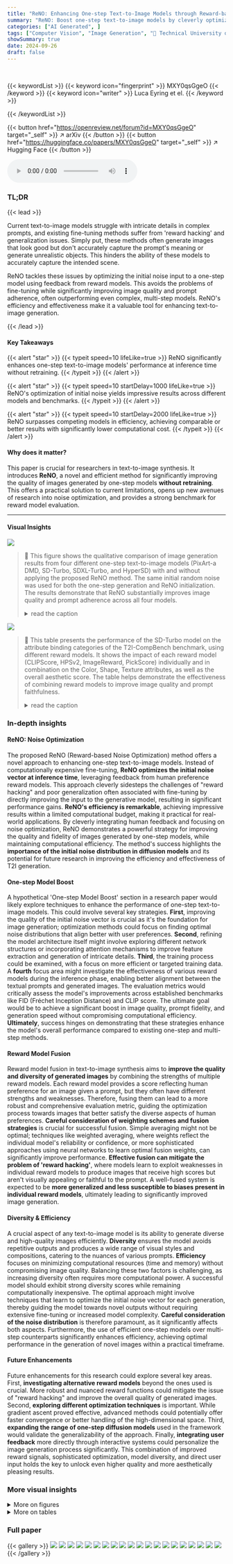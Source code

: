 ```yaml
---
title: "ReNO: Enhancing One-step Text-to-Image Models through Reward-based Noise Optimization"
summary: "ReNO: Boost one-step text-to-image models by cleverly optimizing initial noise using reward signals, achieving state-of-the-art results efficiently."
categories: ["AI Generated", ]
tags: ["Computer Vision", "Image Generation", "🏢 Technical University of Munich",]
showSummary: true
date: 2024-09-26
draft: false
---
```


<br>

{{< keywordList >}}
{{< keyword icon="fingerprint" >}} MXY0qsGgeO {{< /keyword >}}
{{< keyword icon="writer" >}} Luca Eyring et el. {{< /keyword >}}
 
{{< /keywordList >}}

{{< button href="https://openreview.net/forum?id=MXY0qsGgeO" target="_self" >}}
↗ arXiv
{{< /button >}}
{{< button href="https://huggingface.co/papers/MXY0qsGgeO" target="_self" >}}
↗ Hugging Face
{{< /button >}}



<audio controls>
    <source src="https://ai-paper-reviewer.com/MXY0qsGgeO/podcast.wav" type="audio/wav">
    Your browser does not support the audio element.
</audio>


### TL;DR


{{< lead >}}

Current text-to-image models struggle with intricate details in complex prompts, and existing fine-tuning methods suffer from 'reward hacking' and generalization issues.  Simply put, these methods often generate images that look good but don't accurately capture the prompt's meaning or generate unrealistic objects.  This hinders the ability of these models to accurately capture the intended scene.

ReNO tackles these issues by optimizing the initial noise input to a one-step model using feedback from reward models.  This avoids the problems of fine-tuning while significantly improving image quality and prompt adherence, often outperforming even complex, multi-step models.  ReNO's efficiency and effectiveness make it a valuable tool for enhancing text-to-image generation.

{{< /lead >}}


#### Key Takeaways

{{< alert "star" >}}
{{< typeit speed=10 lifeLike=true >}} ReNO significantly enhances one-step text-to-image models' performance at inference time without retraining. {{< /typeit >}}
{{< /alert >}}

{{< alert "star" >}}
{{< typeit speed=10 startDelay=1000 lifeLike=true >}} ReNO's optimization of initial noise yields impressive results across different models and benchmarks. {{< /typeit >}}
{{< /alert >}}

{{< alert "star" >}}
{{< typeit speed=10 startDelay=2000 lifeLike=true >}} ReNO surpasses competing models in efficiency, achieving comparable or better results with significantly lower computational cost. {{< /typeit >}}
{{< /alert >}}

#### Why does it matter?
This paper is crucial for researchers in text-to-image synthesis.  It introduces **ReNO**, a novel and efficient method for significantly improving the quality of images generated by one-step models **without retraining**. This offers a practical solution to current limitations, opens up new avenues of research into noise optimization, and provides a strong benchmark for reward model evaluation.

------
#### Visual Insights



![](https://ai-paper-reviewer.com/MXY0qsGgeO/figures_1_1.jpg)

> 🔼 This figure shows the qualitative comparison of image generation results from four different one-step text-to-image models (PixArt-a DMD, SD-Turbo, SDXL-Turbo, and HyperSD) with and without applying the proposed ReNO method.  The same initial random noise was used for both the one-step generation and ReNO initialization.  The results demonstrate that ReNO substantially improves image quality and prompt adherence across all four models.
> <details>
> <summary>read the caption</summary>
> Figure 1: Qualitative results of four different one-step Text-to-Image models with and without ReNO over different prompts. The same initial random noise is used for the one-step generation and the initialization of ReNO. ReNO significantly improves upon the initially generated image with respect to both prompt faithfulness as well as aesthetic quality for all four models. Best viewed zoomed in.
> </details>





![](https://ai-paper-reviewer.com/MXY0qsGgeO/tables_5_1.jpg)

> 🔼 This table presents the performance of the SD-Turbo model on the attribute binding categories of the T2I-CompBench benchmark, using different reward models.  It shows the impact of each reward model (CLIPScore, HPSv2, ImageReward, PickScore) individually and in combination on the Color, Shape, Texture attributes, as well as the overall aesthetic score.  The table helps demonstrate the effectiveness of combining reward models to improve image quality and prompt faithfulness.
> <details>
> <summary>read the caption</summary>
> Table 1: SD-Turbo evaluated on the attribute binding categories of T2I-CompBench and the LAION aesthetic score predictor [83] for different reward models.
> </details>





### In-depth insights


#### ReNO: Noise Optimization
The proposed ReNO (Reward-based Noise Optimization) method offers a novel approach to enhancing one-step text-to-image models.  Instead of computationally expensive fine-tuning, **ReNO optimizes the initial noise vector at inference time**, leveraging feedback from human preference reward models. This approach cleverly sidesteps the challenges of "reward hacking" and poor generalization often associated with fine-tuning by directly improving the input to the generative model, resulting in significant performance gains.  **ReNO's efficiency is remarkable**,  achieving impressive results within a limited computational budget, making it practical for real-world applications. By cleverly integrating human feedback and focusing on noise optimization, ReNO demonstrates a powerful strategy for improving the quality and fidelity of images generated by one-step models, while maintaining computational efficiency. The method's success highlights the **importance of the initial noise distribution in diffusion models** and its potential for future research in improving the efficiency and effectiveness of T2I generation.

#### One-step Model Boost
A hypothetical 'One-step Model Boost' section in a research paper would likely explore techniques to enhance the performance of one-step text-to-image models.  This could involve several key strategies. **First**, improving the quality of the initial noise vector is crucial as it's the foundation for image generation; optimization methods could focus on finding optimal noise distributions that align better with user preferences. **Second**, refining the model architecture itself might involve exploring different network structures or incorporating attention mechanisms to improve feature extraction and generation of intricate details.  **Third**, the training process could be examined, with a focus on more efficient or targeted training data. A **fourth** focus area might investigate the effectiveness of various reward models during the inference phase, enabling better alignment between the textual prompts and generated images.  The evaluation metrics would critically assess the model's improvements across established benchmarks like FID (Fréchet Inception Distance) and CLIP score. The ultimate goal would be to achieve a significant boost in image quality, prompt fidelity, and generation speed without compromising computational efficiency.  **Ultimately**, success hinges on demonstrating that these strategies enhance the model's overall performance compared to existing one-step and multi-step methods.

#### Reward Model Fusion
Reward model fusion in text-to-image synthesis aims to **improve the quality and diversity of generated images** by combining the strengths of multiple reward models.  Each reward model provides a score reflecting human preference for an image given a prompt, but they often have different strengths and weaknesses.  Therefore, fusing them can lead to a more robust and comprehensive evaluation metric, guiding the optimization process towards images that better satisfy the diverse aspects of human preferences.  **Careful consideration of weighting schemes and fusion strategies** is crucial for successful fusion.  Simple averaging might not be optimal; techniques like weighted averaging, where weights reflect the individual model's reliability or confidence, or more sophisticated approaches using neural networks to learn optimal fusion weights, can significantly improve performance.  **Effective fusion can mitigate the problem of 'reward hacking'**, where models learn to exploit weaknesses in individual reward models to produce images that receive high scores but aren't visually appealing or faithful to the prompt. A well-fused system is expected to be **more generalized and less susceptible to biases present in individual reward models**, ultimately leading to significantly improved image generation.

#### Diversity & Efficiency
A crucial aspect of any text-to-image model is its ability to generate diverse and high-quality images efficiently.  **Diversity** ensures the model avoids repetitive outputs and produces a wide range of visual styles and compositions, catering to the nuances of various prompts.  **Efficiency** focuses on minimizing computational resources (time and memory) without compromising image quality.  Balancing these two factors is challenging, as increasing diversity often requires more computational power.  A successful model should exhibit strong diversity scores while remaining computationally inexpensive.  The optimal approach might involve techniques that learn to optimize the initial noise vector for each generation, thereby guiding the model towards novel outputs without requiring extensive fine-tuning or increased model complexity.  **Careful consideration of the noise distribution** is therefore paramount, as it significantly affects both aspects.  Furthermore, the use of efficient one-step models over multi-step counterparts significantly enhances efficiency, achieving optimal performance in the generation of novel images within a practical timeframe.

#### Future Enhancements
Future enhancements for this research could explore several key areas.  First, **investigating alternative reward models** beyond the ones used is crucial.  More robust and nuanced reward functions could mitigate the issue of "reward hacking" and improve the overall quality of generated images.  Second, **exploring different optimization techniques** is important.  While gradient ascent proved effective, advanced methods could potentially offer faster convergence or better handling of the high-dimensional space. Third, **expanding the range of one-step diffusion models** used in the framework would validate the generalizability of the approach. Finally, **integrating user feedback** more directly through interactive systems could personalize the image generation process significantly.  This combination of improved reward signals, sophisticated optimization, model diversity, and direct user input holds the key to unlock even higher quality and more aesthetically pleasing results.


### More visual insights

<details>
<summary>More on figures
</summary>


![](https://ai-paper-reviewer.com/MXY0qsGgeO/figures_3_1.jpg)

> 🔼 This figure illustrates the ReNO framework.  It shows how, given multiple reward models that assess image quality based on human preferences, the initial noise input to a one-step text-to-image (T2I) model is iteratively refined. The optimization process aims to maximize the reward scores from the different reward models.  The figure displays the initial random noise, the output of a one-step T2I model based on that initial noise, the iterative noise optimization process, and the final, refined noise resulting in an improved image generation. The reward scores before and after the optimization are shown for comparison.
> <details>
> <summary>read the caption</summary>
> Figure 2: Overview of our proposed ReNO framework. Given reward models based on human preferences, we optimize the initial latent noise to maximize the reward scores (consisting HPSv2 [97], PickScore [46], ImageReward [100], and CLIP [73]) for the images generated by the one-step T2I model. Over 50 iterations, the quality of the images and the prompt faithfulness are improved.
> </details>



![](https://ai-paper-reviewer.com/MXY0qsGgeO/figures_4_1.jpg)

> 🔼 This figure shows how the initial noise is optimized iteratively to maximize a selected color channel of the generated image while minimizing the other two.  The optimization process starts by adjusting the color of the car and then gradually modifies the background.  The figure demonstrates the efficiency and effectiveness of the proposed one-step noise optimization approach.
> <details>
> <summary>read the caption</summary>
> Figure 3: Initial noise optimization for one-step G<sub>θ</sub> HyperSDXL with two color channel criterions (5).
> </details>



![](https://ai-paper-reviewer.com/MXY0qsGgeO/figures_7_1.jpg)

> 🔼 This figure displays the qualitative results of applying the ReNO method to four different one-step text-to-image models.  Each model generated images for various prompts both with and without the ReNO optimization.  The comparison shows that ReNO significantly enhances the quality of the images, resulting in better adherence to the prompts (faithfulness) and improved aesthetic appeal.  The same initial noise was used for all images for direct comparison.
> <details>
> <summary>read the caption</summary>
> Figure 1: Qualitative results of four different one-step Text-to-Image models with and without ReNO over different prompts. The same initial random noise is used for the one-step generation and the initialization of ReNO. ReNO significantly improves upon the initially generated image with respect to both prompt faithfulness as well as aesthetic quality for all four models. Best viewed zoomed in.
> </details>



![](https://ai-paper-reviewer.com/MXY0qsGgeO/figures_7_2.jpg)

> 🔼 This figure shows the performance increase with the number of iterations in the ReNO (Reward-based Noise Optimization) method. The x-axis represents the iteration steps and the y-axis shows the score (Color, Shape, Texture) on the T2I-CompBench benchmark. The blue line shows the performance of ReNO with SD-Turbo, while the orange dashed line and the green dotted line represent the performances of SDXL and PixArt-a, respectively. The red dotted line indicates the computational cost of SDXL. This figure demonstrates the effectiveness of ReNO in improving the performance with limited computational resources.
> <details>
> <summary>read the caption</summary>
> Figure 5: Attribute binding results on T2I-CompBench with varying number of iterations.
> </details>



![](https://ai-paper-reviewer.com/MXY0qsGgeO/figures_8_1.jpg)

> 🔼 This figure shows the iterative optimization process of ReNO (Reward-based Noise Optimization) on four different one-step text-to-image models.  The prompt is: 'A yellow reindeer and a blue elephant'.  Each row represents a different model (PixArt-a DMD, SD Turbo, SDXL Turbo, HyperSD). The columns show the image generated at different iteration steps (5, 10, 20, 30, 40, 50) of the ReNO optimization process.  The images demonstrate how the initial noise is refined iteratively, based on feedback from a reward model, to better match the prompt's description.
> <details>
> <summary>read the caption</summary>
> Figure 6: The initial images are generated with four different one-step models Gθ given the prompt p 'A yellow reindeer and a blue elephant' and randomly initialized noise ε0. Each column shows the result of optimizing the noise latent εt for t steps with respect to our reward-based criterion.
> </details>



![](https://ai-paper-reviewer.com/MXY0qsGgeO/figures_16_1.jpg)

> 🔼 This figure compares the image generation results of four different one-step text-to-image models (PixArt-a DMD, SD-Turbo, SDXL-Turbo) with and without ReNO enhancement.  It shows how ReNO improves the image quality for various prompts, demonstrating its effectiveness across different models. The same initial random noise is used for both the one-step generation and ReNO initialization to highlight the improvements achieved by ReNO.
> <details>
> <summary>read the caption</summary>
> Figure 7: Comparison of images generated with and without ReNO at 512 × 512 resolution across various one-step models and SD v2.1. The noise used to generate the initial image is the same one that is used to initialize ReNO.
> </details>



![](https://ai-paper-reviewer.com/MXY0qsGgeO/figures_17_1.jpg)

> 🔼 This figure showcases the qualitative improvements achieved by the ReNO method. Four different one-step text-to-image models (PixArt-a DMD, SD-Turbo, SDXL-Turbo, HyperSD) are used to generate images for various prompts, both with and without ReNO. The results show that ReNO consistently enhances the quality of the generated images, improving their faithfulness to the prompt and aesthetic appeal.  The same initial random noise was used for all generations, highlighting the effectiveness of ReNO in refining the image solely through noise optimization.
> <details>
> <summary>read the caption</summary>
> Figure 1: Qualitative results of four different one-step Text-to-Image models with and without ReNO over different prompts. The same initial random noise is used for the one-step generation and the initialization of ReNO. ReNO significantly improves upon the initially generated image with respect to both prompt faithfulness as well as aesthetic quality for all four models. Best viewed zoomed in.
> </details>



![](https://ai-paper-reviewer.com/MXY0qsGgeO/figures_18_1.jpg)

> 🔼 This figure displays the qualitative results of four different one-step text-to-image models, both with and without the application of the ReNO method.  The same initial random noise was used for each model's single-step image generation and for the initialization of the ReNO optimization.  The images demonstrate that ReNO significantly improves the image quality and prompt faithfulness across all four models.  It's recommended to view the image at a zoomed-in level to fully appreciate the details.
> <details>
> <summary>read the caption</summary>
> Figure 1: Qualitative results of four different one-step Text-to-Image models with and without ReNO over different prompts. The same initial random noise is used for the one-step generation and the initialization of ReNO. ReNO significantly improves upon the initially generated image with respect to both prompt faithfulness as well as aesthetic quality for all four models. Best viewed zoomed in.
> </details>



![](https://ai-paper-reviewer.com/MXY0qsGgeO/figures_18_2.jpg)

> 🔼 This figure shows the qualitative results of applying the ReNO method to four different one-step text-to-image models.  Each row represents a different text prompt, and each column represents a model. The leftmost column shows images generated by the model without ReNO. The subsequent columns show the same prompts rendered by the same models, but with ReNO applied.  The results demonstrate that ReNO consistently improves image quality and faithfulness to the prompt across different models.
> <details>
> <summary>read the caption</summary>
> Figure 1: Qualitative results of four different one-step Text-to-Image models with and without ReNO over different prompts. The same initial random noise is used for the one-step generation and the initialization of ReNO. ReNO significantly improves upon the initially generated image with respect to both prompt faithfulness as well as aesthetic quality for all four models. Best viewed zoomed in.
> </details>



![](https://ai-paper-reviewer.com/MXY0qsGgeO/figures_22_1.jpg)

> 🔼 This figure illustrates the ReNO framework.  It shows how a one-step text-to-image (T2I) model is enhanced at inference time by iteratively optimizing the initial latent noise. This optimization is guided by reward scores from multiple human preference reward models (HPSv2, PickScore, ImageReward, and CLIP). The process involves 50 iterations, progressively improving the image quality and its alignment with the input prompt.
> <details>
> <summary>read the caption</summary>
> Figure 2: Overview of our proposed ReNO framework. Given reward models based on human preferences, we optimize the initial latent noise to maximize the reward scores (consisting HPSv2 [97], PickScore [46], ImageReward [100], and CLIP [73]) for the images generated by the one-step T2I model. Over 50 iterations, the quality of the images and the prompt faithfulness are improved.
> </details>



![](https://ai-paper-reviewer.com/MXY0qsGgeO/figures_25_1.jpg)

> 🔼 This figure displays the qualitative results of applying ReNO to four different one-step text-to-image models. Each row shows a different prompt. Each column shows the image generated by the four models (PixArt-a DMD, SD-Turbo, SDXL-Turbo, HyperSD) with and without ReNO. The same initial noise was used for both the initial generation and the ReNO optimization, clearly demonstrating the improvement achieved by ReNO in both the faithfulness and quality of generated images across all four models.
> <details>
> <summary>read the caption</summary>
> Figure 1: Qualitative results of four different one-step Text-to-Image models with and without ReNO over different prompts. The same initial random noise is used for the one-step generation and the initialization of ReNO. ReNO significantly improves upon the initially generated image with respect to both prompt faithfulness as well as aesthetic quality for all four models. Best viewed zoomed in.
> </details>



</details>




<details>
<summary>More on tables
</summary>


![](https://ai-paper-reviewer.com/MXY0qsGgeO/tables_6_1.jpg)
> 🔼 This table presents a quantitative comparison of different text-to-image models on the T2I-CompBench benchmark. It shows the performance of four one-step models (PixArt-a DMD, SD-Turbo, SDXL-Turbo, and HyperSDXL) with and without the ReNO optimization method.  The results are broken down by different aspects of image quality, including color, shape, texture, spatial and non-spatial relationships, and overall composition complexity.  Multi-step models (from other research) are also included as a benchmark for comparison.  The best performing model in each category is shown in bold.
> <details>
> <summary>read the caption</summary>
> Table 2: Quantitative Results on T2I-CompBench. ReNO combined with (1) PixArt-a DMD [12, 13, 102], (2) SD-Turbo [81], (3) SDXL-Turbo [81], (4) HyperSD [75] demonstrates superior compositional generation ability in both attribute binding, object relationships, and complex compositions. The best value is bolded, and the second-best value is underlined. Multi-step results taken from [13, 22].
> </details>

![](https://ai-paper-reviewer.com/MXY0qsGgeO/tables_6_2.jpg)
> 🔼 This table presents a quantitative comparison of different text-to-image models on the GenEval benchmark.  It shows the performance of four one-step models (PixArt-a DMD, SD-Turbo, SDXL-Turbo, and HyperSDXL) both with and without the ReNO optimization.  The results are broken down by several categories (Mean, Single, Two, Counting, Colors, Position, Color Attribution) reflecting different aspects of image generation quality and faithfulness to the prompt.  Multi-step models are also included for comparison, highlighting ReNO's efficiency in improving one-step models.
> <details>
> <summary>read the caption</summary>
> Table 3: Quantitative Results on GenEval. ReNO combined with (1) PixArt-a DMD [12, 13, 102], (2) SD-Turbo [81], (3) SDXL-Turbo [81], (4) HyperSDXL [75] improves results across all categories. The best value is bolded, and the second-best value is underlined. Multi-step results taken from [22].
> </details>

![](https://ai-paper-reviewer.com/MXY0qsGgeO/tables_8_1.jpg)
> 🔼 This table presents the results of an experiment evaluating the diversity of images generated by different models. The experiment used 100 prompts from the Parti-Prompts dataset and generated images using 50 different random seeds for each prompt. The diversity was measured using two metrics: LPIPS (Learned Perceptual Image Patch Similarity) and DINO (self-supervised vision transformer). Lower scores indicate higher diversity. The table compares the diversity of images generated by SD-Turbo, SD-Turbo + ReNO, SD2.1 (50-step), SDXL-Turbo, SDXL-Turbo + ReNO, and SDXL (50-step).
> <details>
> <summary>read the caption</summary>
> Table 4: We measure the average LPIPS and DINO similarity scores over images generated for 50 different seeds for 100 prompts from Parti-Promtps.
> </details>

![](https://ai-paper-reviewer.com/MXY0qsGgeO/tables_9_1.jpg)
> 🔼 This table compares the performance of ReNO and DOODL on the attribute binding task of the T2I-CompBench benchmark. It shows the scores before and after optimization using both BLIP-VQA and CLIPScore, highlighting the improvements achieved by ReNO.  The table also includes computational cost information (time per iteration and total time, VRAM usage) for each method.
> <details>
> <summary>read the caption</summary>
> Table 5: Performance comparison of ReNO and DOODL over the first 50 prompts of each of the Attribute Binding categories in T2I-CompBench. We report scores from default T2I-Compbench evaluation using BLIP-VQA as well as the optimized CLIPScore before and after optimization.
> </details>

![](https://ai-paper-reviewer.com/MXY0qsGgeO/tables_9_2.jpg)
> 🔼 This table presents a comparison of the computational cost for applying ReNO to four different one-step text-to-image models.  The metrics shown are seconds per iteration (and total time), VRAM usage in gigabytes, the number of parameters in the model, and the image resolution.  It highlights the trade-off between model size and inference time for ReNO.
> <details>
> <summary>read the caption</summary>
> Table 6: Computational cost comparison of ReNO optimizing four reward models on an A100 GPU.
> </details>

![](https://ai-paper-reviewer.com/MXY0qsGgeO/tables_19_1.jpg)
> 🔼 This table compares the performance of ReNO against direct preference optimization (DPO) using an SDXL-based model.  The comparison focuses on attribute binding (color, shape, texture) and aesthetic scores.  It highlights that while DPO improves the scores compared to the baseline SDXL, ReNO achieves superior performance across all metrics, demonstrating its potential for generalizing to unseen prompt distributions better than traditional fine-tuning methods.
> <details>
> <summary>read the caption</summary>
> Table 7: Comparison of ReNO and Direct Preference Optimization (DPO) with a SDXL-based model. SDXL Base result taken from [13].
> </details>

![](https://ai-paper-reviewer.com/MXY0qsGgeO/tables_19_2.jpg)
> 🔼 This table presents a quantitative comparison of different Text-to-Image (T2I) models on the T2I-CompBench benchmark.  It shows the performance of four one-step models (PixArt-a DMD, SD-Turbo, SDXL-Turbo, and HyperSD) both with and without the ReNO optimization method. The results are broken down by several sub-categories assessing different aspects of image generation quality, such as color, shape, texture, spatial and non-spatial relationships, and overall complexity of the generated images. Multi-step models' results are also included for comparison.
> <details>
> <summary>read the caption</summary>
> Table 2: Quantitative Results on T2I-CompBench. ReNO combined with (1) PixArt-a DMD [12, 13, 102], (2) SD-Turbo [81], (3) SDXL-Turbo [81], (4) HyperSD [75] demonstrates superior compositional generation ability in both attribute binding, object relationships, and complex compositions. The best value is bolded, and the second-best value is underlined. Multi-step results taken from [13, 22].
> </details>

![](https://ai-paper-reviewer.com/MXY0qsGgeO/tables_20_1.jpg)
> 🔼 This table compares the computational cost of ReNO against DOODL, a multi-step noise optimization method.  It shows that ReNO, even with multiple reward models, is significantly faster (120x) and requires less VRAM than DOODL while achieving comparable improvements in the T2I-CompBench benchmark. The table highlights ReNO's efficiency advantage in terms of computation time and memory usage.
> <details>
> <summary>read the caption</summary>
> Table 9: Computational cost comparison of ReNO compared to DOODL.
> </details>

![](https://ai-paper-reviewer.com/MXY0qsGgeO/tables_20_2.jpg)
> 🔼 This table presents a quantitative analysis of the performance of the SD-Turbo model on the T2I-CompBench benchmark, specifically focusing on the attribute binding aspect (color, shape, texture) and aesthetic scores. The analysis is conducted using different reward models, individually and in combinations.  It showcases the impact of different reward models on the model's ability to accurately capture attributes and produce aesthetically pleasing images. The results are numerical scores, reflecting the model's performance under different conditions.
> <details>
> <summary>read the caption</summary>
> Table 1: SD-Turbo evaluated on the attribute binding categories of T2I-CompBench and the LAION aesthetic score predictor [83] for different reward models.
> </details>

![](https://ai-paper-reviewer.com/MXY0qsGgeO/tables_21_1.jpg)
> 🔼 This table presents a quantitative comparison of different text-to-image models on the T2I-CompBench benchmark.  It shows the performance of four one-step models (PixArt-a DMD, SD-Turbo, SDXL-Turbo, HyperSD) both with and without the ReNO optimization technique. The results are broken down by sub-categories of compositional generation (attribute binding: color, shape, texture, spatial; object relationship: non-spatial, spatial; complex).  Multi-step model results are also included for comparison.
> <details>
> <summary>read the caption</summary>
> Table 2: Quantitative Results on T2I-CompBench. ReNO combined with (1) PixArt-a DMD [12, 13, 102], (2) SD-Turbo [81], (3) SDXL-Turbo [81], (4) HyperSD [75] demonstrates superior compositional generation ability in both attribute binding, object relationships, and complex compositions. The best value is bolded, and the second-best value is underlined. Multi-step results taken from [13, 22].
> </details>

![](https://ai-paper-reviewer.com/MXY0qsGgeO/tables_25_1.jpg)
> 🔼 This table shows the quantitative results comparing the performance of the FLUX-schnell model with and without ReNO on the 'Attribute Binding' sub-task of the T2I-CompBench benchmark.  The results are broken down into three categories: Color, Shape, and Texture.  Each category shows the improvement gained by applying the ReNO optimization technique to the FLUX-schnell model. The table demonstrates that ReNO improves the performance across all categories.
> <details>
> <summary>read the caption</summary>
> Table 12: Comparison of 512 × 512 FLUX-schnell with and without ReNO on the attribute binding categories of T2I-CompBench.
> </details>

</details>




### Full paper

{{< gallery >}}
<img src="https://ai-paper-reviewer.com/MXY0qsGgeO/1.png" class="grid-w50 md:grid-w33 xl:grid-w25" />
<img src="https://ai-paper-reviewer.com/MXY0qsGgeO/2.png" class="grid-w50 md:grid-w33 xl:grid-w25" />
<img src="https://ai-paper-reviewer.com/MXY0qsGgeO/3.png" class="grid-w50 md:grid-w33 xl:grid-w25" />
<img src="https://ai-paper-reviewer.com/MXY0qsGgeO/4.png" class="grid-w50 md:grid-w33 xl:grid-w25" />
<img src="https://ai-paper-reviewer.com/MXY0qsGgeO/5.png" class="grid-w50 md:grid-w33 xl:grid-w25" />
<img src="https://ai-paper-reviewer.com/MXY0qsGgeO/6.png" class="grid-w50 md:grid-w33 xl:grid-w25" />
<img src="https://ai-paper-reviewer.com/MXY0qsGgeO/7.png" class="grid-w50 md:grid-w33 xl:grid-w25" />
<img src="https://ai-paper-reviewer.com/MXY0qsGgeO/8.png" class="grid-w50 md:grid-w33 xl:grid-w25" />
<img src="https://ai-paper-reviewer.com/MXY0qsGgeO/9.png" class="grid-w50 md:grid-w33 xl:grid-w25" />
<img src="https://ai-paper-reviewer.com/MXY0qsGgeO/10.png" class="grid-w50 md:grid-w33 xl:grid-w25" />
<img src="https://ai-paper-reviewer.com/MXY0qsGgeO/11.png" class="grid-w50 md:grid-w33 xl:grid-w25" />
<img src="https://ai-paper-reviewer.com/MXY0qsGgeO/12.png" class="grid-w50 md:grid-w33 xl:grid-w25" />
<img src="https://ai-paper-reviewer.com/MXY0qsGgeO/13.png" class="grid-w50 md:grid-w33 xl:grid-w25" />
<img src="https://ai-paper-reviewer.com/MXY0qsGgeO/14.png" class="grid-w50 md:grid-w33 xl:grid-w25" />
<img src="https://ai-paper-reviewer.com/MXY0qsGgeO/15.png" class="grid-w50 md:grid-w33 xl:grid-w25" />
<img src="https://ai-paper-reviewer.com/MXY0qsGgeO/16.png" class="grid-w50 md:grid-w33 xl:grid-w25" />
<img src="https://ai-paper-reviewer.com/MXY0qsGgeO/17.png" class="grid-w50 md:grid-w33 xl:grid-w25" />
<img src="https://ai-paper-reviewer.com/MXY0qsGgeO/18.png" class="grid-w50 md:grid-w33 xl:grid-w25" />
<img src="https://ai-paper-reviewer.com/MXY0qsGgeO/19.png" class="grid-w50 md:grid-w33 xl:grid-w25" />
<img src="https://ai-paper-reviewer.com/MXY0qsGgeO/20.png" class="grid-w50 md:grid-w33 xl:grid-w25" />
{{< /gallery >}}
